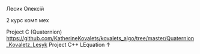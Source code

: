 Лесик Олексій

2 курс комп мех

Project C (Quaternion) https://github.com/KatherineKovalets/kovalets_algo/tree/master/Quaternion_Kovaletz_Lesyk
Project C++ LEquation ↑
